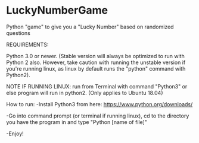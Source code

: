 # LuckyNumberGame
Python "game" to give you a "Lucky Number" based on randomized questions

REQUIREMENTS:

Python 3.0 or newer. (Stable version will always be optimized to run with Python 2 also. However, take caution with running 
the unstable version if you're running linux, as linux by default runs the "python" command with Python2). 

NOTE IF RUNNING LINUX: 
run from Terminal with command "Python3" or else program will run in python2. (Only applies to Ubuntu 18.04)


How to run:
-Install Python3 from here: https://www.python.org/downloads/

-Go into command prompt (or terminal if running linux), cd to the directory you have the program in and type "Python [name of file]"

-Enjoy!

